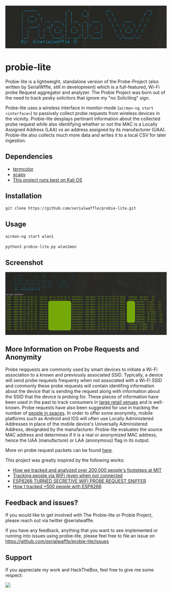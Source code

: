 ![Probie-Lite](https://raw.githubusercontent.com/serialwaffle/probie-lite/main/probie.png)

# probie-lite
Probie-lite is a lightweight, standalone version of the Probe-Project (also written by SerialWffle, still in development) which is a full-featured, Wi-Fi probe Request aggregator and analyzer. The Probie Project was born out of the need to track pesky solicitors that ignore my "no Soliciting" sign.   

Probe-lite uses a wireless interface in monitor-mode (```airmon-ng start <interface>```) to passively collect probe requests from wireless devices in the vicinity.  Probie-lite desplays pertinant information about the collected probe request while also identifying whether or not the MAC is a Locally Assigned Address (LAA) vs an address assigned by its manufacturer (UAA).  Probie-lite also collects much more data and writes it to a local CSV for later ingestion.    


## Dependencies
- [termcolor](https://pypi.org/project/termcolor/)
- [scapy](https://pypi.org/project/scapy/)
- [This project runs best on Kali OS](https://www.kali.org/)

## Installation
```
git clone https://github.com/serialwaffle/probie-lite.git
```

## Usage
```
airmon-ng start wlan1

python3 probie-lite.py wlan1mon
```

## Screenshot

![Probie-Lite in action](https://raw.githubusercontent.com/serialwaffle/probie-lite/main/pl_example.png)

## More Information on Probe Requests and Anonymity 

Probe reqquests are commonly used by smart devices to initiate a Wi-Fi association to a known and previously associated SSID.  Typically, a device will send probe requests frequenty when not associated with a Wi-Fi SSID and commonly these probe requests will contain identifing information about the device that is sending the request along with information about the SSID that the device is probing for.  These pieces of information have been used in the past to track consumers in [large retail venues](https://medium.com/@brannondorsey/wi-fi-is-broken-3f6054210fa5) and is well-known.  Probe requests have also been suggested for use in tracking the number of [people in spaces](https://ieeexplore.ieee.org/stamp/stamp.jsp?tp=&arnumber=8747391).  In order to offer some anonymity, mobile platforms such as Android and IOS will often use Locally Administered Addresses in place of the mobile device's Universally Administered Address, designated by the manufacturer.  Probie-lite evaluates the source MAC address and determines if it is a real or anonymized MAC address, hence the UAA (manufacture) or LAA (anonymous) flag in its output. 

More on probe request packets can be found [here](https://en.wikipedia.org/wiki/IEEE_802.11#Management_frames).


This project was greatly inspired by the following works:

- [How we tracked and analyzed over 200,000 people's footsteps at MIT](https://www.freecodecamp.org/news/tracking-analyzing-over-200-000-peoples-every-step-at-mit-e736a507ddbf/)
- [Tracking people via WiFi (even when not connected](https://www.crc.id.au/tracking-people-via-wifi-even-when-not-connected/)
- [ESP8266 TURNED SECRETIVE WIFI PROBE REQUEST SNIFFER](https://hackaday.com/tag/probe-requests/)
- [How I tracked +500 people with ESP8266](https://hackaday.io/project/174644-how-i-tracked-500-people-with-esp8266)

## Feedback and issues? 
If you would like to get involved with The Probie-lite or Probie Project, please reach out via twitter @serialwaffle. 

If you have any feedback, anything that you want to see implemented or running into issues using probie-lite, please feel free to file an issue on https://github.com/serialwaffle/probie-lite/issues   

## Support 
If you appreciate my work and HackTheBox, feel free to give me some respect:  

<a href="https://www.hackthebox.eu/profile/5305"><img src="https://www.hackthebox.eu/badge/image/5305" width="150"></a>
